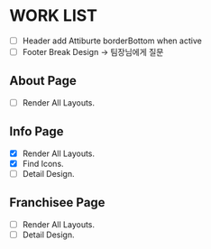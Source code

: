 # WORK LIST

- [ ] Header add Attiburte borderBottom when active
- [ ] Footer Break Design -> 팀장님에게 질문

## About Page

- [ ] Render All Layouts.

## Info Page

- [x] Render All Layouts.
- [x] Find Icons.
- [ ] Detail Design.

## Franchisee Page

- [ ] Render All Layouts.
- [ ] Detail Design.
